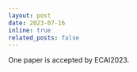 ```yaml
---
layout: post
date: 2023-07-16
inline: true
related_posts: false
---
```


One paper is accepted by ECAI2023.
